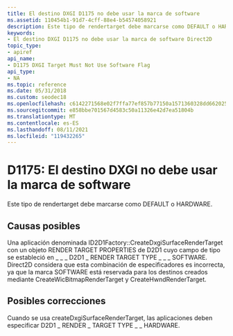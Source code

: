 ```yaml
---
title: El destino DXGI D1175 no debe usar la marca de software
ms.assetid: 110454b1-91d7-4cff-88e4-b54574058921
description: Este tipo de rendertarget debe marcarse como DEFAULT o HARDWARE.
keywords:
- El destino DXGI D1175 no debe usar la marca de software Direct2D
topic_type:
- apiref
api_name:
- D1175 DXGI Target Must Not Use Software Flag
api_type:
- NA
ms.topic: reference
ms.date: 05/31/2018
ms.custom: seodec18
ms.openlocfilehash: c6142271568e02f7ffa77ef857b77150a1571360328dd662025a5727f90ba7a1
ms.sourcegitcommit: e858bbe701567d4583c50a11326e42d7ea51804b
ms.translationtype: MT
ms.contentlocale: es-ES
ms.lasthandoff: 08/11/2021
ms.locfileid: "119432265"
---
```

# <a name="d1175-dxgi-target-must-not-use-software-flag"></a>D1175: El destino DXGI no debe usar la marca de software

Este tipo de rendertarget debe marcarse como DEFAULT o HARDWARE.






 

## <a name="possible-causes"></a>Causas posibles

Una aplicación denominada ID2D1Factory::CreateDxgiSurfaceRenderTarget con un objeto RENDER TARGET PROPERTIES de D2D1 cuyo campo de tipo se estableció en \_ \_ \_ D2D1 \_ RENDER TARGET TYPE \_ \_ \_ SOFTWARE. Direct2D considera que esta combinación de especificadores es incorrecta, ya que la marca SOFTWARE está reservada para los destinos creados mediante CreateWicBitmapRenderTarget y CreateHwndRenderTarget.

## <a name="possible-fixes"></a>Posibles correcciones

Cuando se usa createDxgiSurfaceRenderTarget, las aplicaciones deben especificar D2D1 \_ RENDER \_ TARGET TYPE \_ \_ HARDWARE.

 

 




